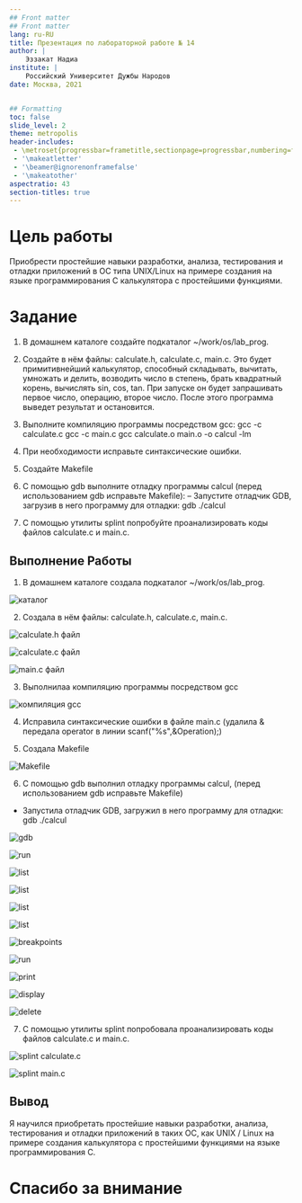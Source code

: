 ```yaml
---
## Front matter
## Front matter
lang: ru-RU
title: Презентация по лабораторной работе № 14
author: |
	Эззакат Надиа 
institute: |
	Российский Университет Дужбы Народов
date: Москва, 2021


## Formatting
toc: false
slide_level: 2
theme: metropolis
header-includes: 
 - \metroset{progressbar=frametitle,sectionpage=progressbar,numbering=fraction}
 - '\makeatletter'
 - '\beamer@ignorenonframefalse'
 - '\makeatother'
aspectratio: 43
section-titles: true
---
```


# Цель работы

Приобрести простейшие навыки разработки, анализа, тестирования и отладки приложений в ОС типа UNIX/Linux на примере создания на языке программирования С калькулятора с простейшими функциями.

# Задание

1. В домашнем каталоге создайте подкаталог ~/work/os/lab_prog.

2. Создайте в нём файлы: calculate.h, calculate.c, main.c. Это будет примитивнейший калькулятор, способный складывать, вычитать, умножать и делить, возводить число в степень, брать квадратный корень, вычислять sin, cos, tan. При запуске он будет запрашивать первое число, операцию, второе число. После этого программа выведет результат и остановится.


3. Выполните компиляцию программы посредством gcc:
gcc -c calculate.c
gcc -c main.c
gcc calculate.o main.o -o calcul -lm

4. При необходимости исправьте синтаксические ошибки.

5. Создайте Makefile 

6. С помощью gdb выполните отладку программы calcul (перед использованием
gdb исправьте Makefile):
– Запустите отладчик GDB, загрузив в него программу для отладки:
gdb ./calcul

7. С помощью утилиты splint попробуйте проанализировать коды файлов calculate.c и main.c.

## Выполнение Работы

1. В домашнем каталоге создала подкаталог ~/work/os/lab_prog.

![каталог](image/1.jpg)

2. Создала в нём файлы: calculate.h, calculate.c, main.c.

![calculate.h файл](image/2.3.jpg)

![calculate.c файл](image/2.1.jpg)

![main.c файл](image/2.4.jpg)

3. Выполнилаа компиляцию программы посредством gcc

![компиляция gcc](image/3.jpg)

4. Исправила синтаксические ошибки в файле main.c (удалила & передала  operator в линии scanf("%s",&Operation);)

5. Создала Makefile 

![Makefile](image/5.jpg)

6. С помощью gdb выполнил отладку программы calcul, (перед использованием gdb исправьте Makefile)

- Запустила отладчик GDB, загружил в него программу для отладки: gdb ./calcul

![gdb](image/6.1.jpg)


![run](image/6.2.jpg)

![list](image/6.3.jpg)

![list](image/6.4.jpg)

![list](image/6.5.jpg)

![list](image/6.6.jpg)

![breakpoints](image/6.7.jpg)

![run](image/6.8.jpg)

![print](image/6.9.jpg)

![display](image/6.10.jpg)

![delete](image/6.11.jpg)

7. С помощью утилиты splint попробовала проанализировать коды файлов calculate.c и main.c.

![splint calculate.c](image/7.1.jpg)

![splint main.c](image/7.2.jpg)
 
## Вывод

Я научился приобретать простейшие навыки разработки, анализа, тестирования и отладки приложений в таких ОС, как UNIX / Linux на примере создания калькулятора с простейшими функциями на языке программирования C. 

# Спасибо за внимание
